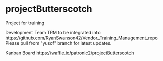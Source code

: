 # projectButterscotch
Project for training

Development Team TRM to be integrated into 
https://github.com/RyanSwanson42/Vendor_Training_Management_repo 
Please pull from "yusof" branch for latest updates. 

Kanban Board
https://waffle.io/patronic2/projectButterscotch
